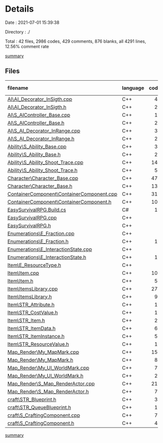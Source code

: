 # Details

Date : 2021-07-01 15:39:38

Directory : ./

Total : 42 files,  2986 codes, 429 comments, 876 blanks, all 4291 lines, 12.56% comment rate

[summary](results.md)

## Files
| filename | language | code | comment | blank | total | comment rate |
| :--- | :--- | ---: | ---: | ---: | ---: | ---: |
| [AI\AI_Decorator_InSigth.cpp](../AI\AI_Decorator_InSigth.cpp) | C++ | 40 | 1 | 19 | 60 | 2.44% |
| [AI\AI_Decorator_InSigth.h](../AI\AI_Decorator_InSigth.h) | C++ | 21 | 13 | 14 | 48 | 38.24% |
| [AI\S_AIController_Base.cpp](../AI\S_AIController_Base.cpp) | C++ | 10 | 1 | 6 | 17 | 9.09% |
| [AI\S_AIController_Base.h](../AI\S_AIController_Base.h) | C++ | 22 | 4 | 7 | 33 | 15.38% |
| [AI\S_AI_Decorator_InRange.cpp](../AI\S_AI_Decorator_InRange.cpp) | C++ | 37 | 7 | 10 | 54 | 15.91% |
| [AI\S_AI_Decorator_InRange.h](../AI\S_AI_Decorator_InRange.h) | C++ | 20 | 4 | 8 | 32 | 16.67% |
| [Ability\S_Ability_Base.cpp](../Ability\S_Ability_Base.cpp) | C++ | 33 | 7 | 13 | 53 | 17.50% |
| [Ability\S_Ability_Base.h](../Ability\S_Ability_Base.h) | C++ | 23 | 4 | 10 | 37 | 14.81% |
| [Ability\S_Ability_Shoot_Trace.cpp](../Ability\S_Ability_Shoot_Trace.cpp) | C++ | 142 | 7 | 76 | 225 | 4.70% |
| [Ability\S_Ability_Shoot_Trace.h](../Ability\S_Ability_Shoot_Trace.h) | C++ | 56 | 6 | 15 | 77 | 9.68% |
| [Character\Character_Base.cpp](../Character\Character_Base.cpp) | C++ | 472 | 123 | 56 | 651 | 20.67% |
| [Character\Character_Base.h](../Character\Character_Base.h) | C++ | 133 | 41 | 37 | 211 | 23.56% |
| [ContainerComponent\ContainerComponent.cpp](../ContainerComponent\ContainerComponent.cpp) | C++ | 316 | 17 | 64 | 397 | 5.11% |
| [ContainerComponent\ContainerComponent.h](../ContainerComponent\ContainerComponent.h) | C++ | 101 | 19 | 37 | 157 | 15.83% |
| [EasySurvivalRPG.Build.cs](../EasySurvivalRPG.Build.cs) | C# | 10 | 6 | 8 | 24 | 37.50% |
| [EasySurvivalRPG.cpp](../EasySurvivalRPG.cpp) | C++ | 3 | 1 | 3 | 7 | 25.00% |
| [EasySurvivalRPG.h](../EasySurvivalRPG.h) | C++ | 2 | 1 | 4 | 7 | 33.33% |
| [Enumerations\E_Fraction.cpp](../Enumerations\E_Fraction.cpp) | C++ | 1 | 1 | 4 | 6 | 50.00% |
| [Enumerations\E_Fraction.h](../Enumerations\E_Fraction.h) | C++ | 11 | 4 | 4 | 19 | 26.67% |
| [Enumerations\E_InteractionState.cpp](../Enumerations\E_InteractionState.cpp) | C++ | 1 | 1 | 4 | 6 | 50.00% |
| [Enumerations\E_InteractionState.h](../Enumerations\E_InteractionState.h) | C++ | 18 | 4 | 4 | 26 | 18.18% |
| [Item\E_ResourceType.h](../Item\E_ResourceType.h) | C++ | 9 | 0 | 3 | 12 | 0.00% |
| [Item\Item.cpp](../Item\Item.cpp) | C++ | 103 | 7 | 21 | 131 | 6.36% |
| [Item\Item.h](../Item\Item.h) | C++ | 55 | 4 | 16 | 75 | 6.78% |
| [Item\ItemsLibrary.cpp](../Item\ItemsLibrary.cpp) | C++ | 273 | 4 | 49 | 326 | 1.44% |
| [Item\ItemsLibrary.h](../Item\ItemsLibrary.h) | C++ | 91 | 15 | 33 | 139 | 14.15% |
| [Item\STR_Attribute.h](../Item\STR_Attribute.h) | C++ | 15 | 0 | 4 | 19 | 0.00% |
| [Item\STR_CostValue.h](../Item\STR_CostValue.h) | C++ | 19 | 0 | 5 | 24 | 0.00% |
| [Item\STR_Item.h](../Item\STR_Item.h) | C++ | 21 | 0 | 4 | 25 | 0.00% |
| [Item\STR_ItemData.h](../Item\STR_ItemData.h) | C++ | 62 | 6 | 10 | 78 | 8.82% |
| [Item\STR_ItemInstance.h](../Item\STR_ItemInstance.h) | C++ | 54 | 7 | 14 | 75 | 11.48% |
| [Item\STR_ResourceValue.h](../Item\STR_ResourceValue.h) | C++ | 15 | 0 | 4 | 19 | 0.00% |
| [Map_Render\My_MapMark.cpp](../Map_Render\My_MapMark.cpp) | C++ | 155 | 10 | 62 | 227 | 6.06% |
| [Map_Render\My_MapMark.h](../Map_Render\My_MapMark.h) | C++ | 80 | 4 | 39 | 123 | 4.76% |
| [Map_Render\My_UI_WorldMark.cpp](../Map_Render\My_UI_WorldMark.cpp) | C++ | 79 | 15 | 29 | 123 | 15.96% |
| [Map_Render\My_UI_WorldMark.h](../Map_Render\My_UI_WorldMark.h) | C++ | 24 | 4 | 7 | 35 | 14.29% |
| [Map_Render\S_Map_RenderActor.cpp](../Map_Render\S_Map_RenderActor.cpp) | C++ | 214 | 52 | 79 | 345 | 19.55% |
| [Map_Render\S_Map_RenderActor.h](../Map_Render\S_Map_RenderActor.h) | C++ | 77 | 7 | 28 | 112 | 8.33% |
| [craft\STR_Blueprint.h](../craft\STR_Blueprint.h) | C++ | 31 | 4 | 14 | 49 | 11.43% |
| [craft\STR_QueueBlueprint.h](../craft\STR_QueueBlueprint.h) | C++ | 17 | 4 | 4 | 25 | 19.05% |
| [craft\S_CraftingComponent.cpp](../craft\S_CraftingComponent.cpp) | C++ | 73 | 10 | 31 | 114 | 12.05% |
| [craft\S_CraftingComponent.h](../craft\S_CraftingComponent.h) | C++ | 47 | 4 | 17 | 68 | 7.84% |

[summary](results.md)